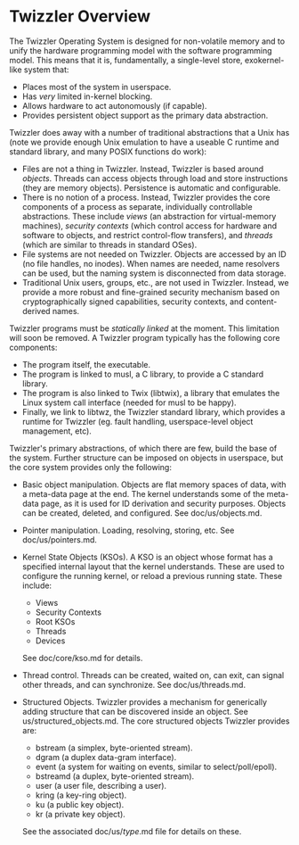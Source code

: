 Twizzler Overview
=================

The Twizzler Operating System is designed for non-volatile memory and to unify the hardware
programming model with the software programming model. This means that it is, fundamentally, a
single-level store, exokernel-like system that:

  * Places most of the system in userspace.
  * Has _very_ limited in-kernel blocking.
  * Allows hardware to act autonomously (if capable).
  * Provides persistent object support as the primary data abstraction.

Twizzler does away with a number of traditional abstractions that a Unix has (note we provide enough
Unix emulation to have a useable C runtime and standard library, and many POSIX functions do work):

  * Files are not a thing in Twizzler. Instead, Twizzler is based around _objects_. Threads can
	access objects through load and store instructions (they are memory objects). Persistence is
	automatic and configurable.
  * There is no notion of a process. Instead, Twizzler provides the core components of a process as
	separate, individually controllable abstractions. These include _views_ (an abstraction for
	virtual-memory machines), _security contexts_ (which control access for hardware and software
	to objects, and restrict control-flow transfers), and _threads_ (which are similar to threads in
	standard OSes).
  * File systems are not needed on Twizzler. Objects are accessed by an ID (no file handles, no
	inodes). When names are needed, name resolvers can be used, but the naming system is
	disconnected from data storage.
  * Traditional Unix users, groups, etc., are not used in Twizzler. Instead, we provide a more
	robust and fine-grained security mechanism based on cryptographically signed capabilities,
	security contexts, and content-derived names.

Twizzler programs must be _statically linked_ at the moment. This limitation will soon be removed. A
Twizzler program typically has the following core components:

  * The program itself, the executable.
  * The program is linked to musl, a C library, to provide a C standard library.
  * The program is also linked to Twix (libtwix), a library that emulates the Linux system call
	interface (needed for musl to be happy).
  * Finally, we link to libtwz, the Twizzler standard library, which provides a runtime for Twizzler
	(eg. fault handling, userspace-level object management, etc).

Twizzler's primary abstractions, of which there are few, build the base of the system. Further
structure can be imposed on objects in userspace, but the core system provides only the following:

  * Basic object manipulation. Objects are flat memory spaces of data, with a meta-data page at the
	end. The kernel understands some of the meta-data page, as it is used for ID derivation and
	security purposes. Objects can be created, deleted, and configured. See doc/us/objects.md.
  * Pointer manipulation. Loading, resolving, storing, etc. See doc/us/pointers.md.
  * Kernel State Objects (KSOs). A KSO is an object whose format has a specified internal layout
	that the kernel understands. These are used to configure the running kernel, or reload a
	previous running state. These include:
	  * Views 
	  * Security Contexts
	  * Root KSOs
	  * Threads
	  * Devices

	See doc/core/kso.md for details.
  * Thread control. Threads can be created, waited on, can exit, can signal other threads, and can
	synchronize. See doc/us/threads.md.
  * Structured Objects. Twizzler provides a mechanism for generically adding structure that can be
	discovered inside an object. See us/structured_objects.md. The core structured objects Twizzler
	provides are:
	  * bstream (a simplex, byte-oriented stream).
	  * dgram (a duplex data-gram interface).
	  * event (a system for waiting on events, similar to select/poll/epoll).
	  * bstreamd (a duplex, byte-oriented stream).
	  * user (a user file, describing a user).
	  * kring (a key-ring object).
	  * ku (a public key object).
	  * kr (a private key object).

	See the associated doc/us/_type_.md file for details on these.


